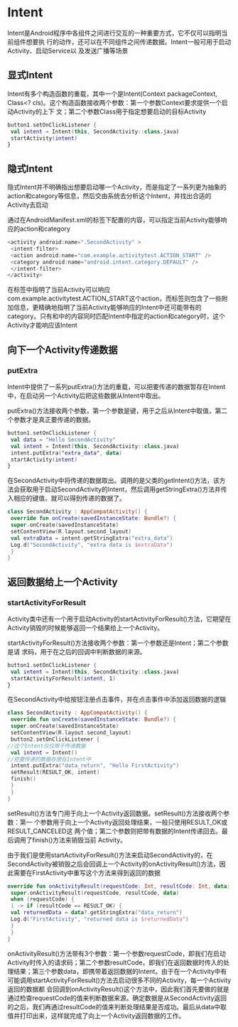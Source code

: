 # Intent

Intent是Android程序中各组件之间进行交互的一种重要方式，它不仅可以指明当前组件想要执
行的动作，还可以在不同组件之间传递数据。Intent一般可用于启动Activity、启动Service以
及发送广播等场景

## 显式Intent

Intent有多个构造函数的重载，其中一个是Intent(Context packageContext, Class<? cls)。这个构造函数接收两个参数：第一个参数Context要求提供一个启动Activity的上下 文；第二个参数Class用于指定想要启动的目标Activity

```kotlin
button1.setOnClickListener {
 val intent = Intent(this, SecondActivity::class.java)
 startActivity(intent)
}
```

## 隐式Intent

隐式Intent并不明确指出想要启动哪一个Activity，而是指定了一系列更为抽象的action和category等信息，然后交由系统去分析这个Intent，并找出合适的Activity去启动

通过在AndroidManifest.xml的<activity>标签下配置<intent-filter>的内容，可以指定当前Activity能够响应的action和category

```kotlin
<activity android:name=".SecondActivity" >
 <intent-filter>
 <action android:name="com.example.activitytest.ACTION_START" />
 <category android:name="android.intent.category.DEFAULT" />
 </intent-filter>
</activity>
```

在<action>标签中指明了当前Activity可以响应com.example.activitytest.ACTION_START这个action，而<category>标签则包含了一些附加信息，更精确地指明了当前Activity能够响应的Intent中还可能带有的category。只有<action>和<category>中的内容同时匹配Intent中指定的action和category时，这个
Activity才能响应该Intent

## 向下一个Activity传递数据

### putExtra

Intent中提供了一系列putExtra()方法的重载，可以把要传递的数据暂存在Intent中，在启动另一个Activity后把这些数据从Intent中取出。

putExtra()方法接收两个参数，第一个参数是键，用于之后从Intent中取值，第二个参数才是真正要传递的数据。

```kotlin
button1.setOnClickListener {
 val data = "Hello SecondActivity"
 val intent = Intent(this, SecondActivity::class.java)
 intent.putExtra("extra_data", data)
 startActivity(intent)
}
```

在SecondActivity中将传递的数据取出。调用的是父类的getIntent()方法，该方法会获取用于启动SecondActivity的Intent，然后调用getStringExtra()方法并传入相应的键值，就可以得到传递的数据了。

```kotlin
class SecondActivity : AppCompatActivity() {
 override fun onCreate(savedInstanceState: Bundle?) {
 super.onCreate(savedInstanceState)
 setContentView(R.layout.second_layout)
 val extraData = intent.getStringExtra("extra_data")
 Log.d("SecondActivity", "extra data is $extraData")
 }
}
```



## 返回数据给上一个Activity

### startActivityForResult

Activity类中还有一个用于启动Activity的startActivityForResult()方法，它期望在Activity销毁的时候能够返回一个结果给上一个Activity。

startActivityForResult()方法接收两个参数：第一个参数还是Intent；第二个参数是请
求码，用于在之后的回调中判断数据的来源。

```kotlin
button1.setOnClickListener {
 val intent = Intent(this, SecondActivity::class.java)
 startActivityForResult(intent, 1)
}
```

在SecondActivity中给按钮注册点击事件，并在点击事件中添加返回数据的逻辑

```kotlin
class SecondActivity : AppCompatActivity() {
 override fun onCreate(savedInstanceState: Bundle?) {
 super.onCreate(savedInstanceState)
 setContentView(R.layout.second_layout)
 button2.setOnClickListener {
//这个Intent仅仅用于传递数据
 val intent = Intent()
//把要传递的数据存放在Intent中
 intent.putExtra("data_return", "Hello FirstActivity")
 setResult(RESULT_OK, intent)
 finish()
 }
 }
}
```

setResult()方法专门用于向上一个Activity返回数据。setResult()方法接收两个参数：第一
个参数用于向上一个Activity返回处理结果，一般只使用RESULT_OK或RESULT_CANCELED这
两个值；第二个参数则把带有数据的Intent传递回去。最后调用了finish()方法来销毁当前
Activity。



由于我们是使用startActivityForResult()方法来启动SecondActivity的，在SecondActivity被销毁之后会回调上一个Activity的onActivityResult()方法，因此需要在FirstActivity中重写这个方法来得到返回的数据

```kotlin
override fun onActivityResult(requestCode: Int, resultCode: Int, data: Intent?) {
 super.onActivityResult(requestCode, resultCode, data)
 when (requestCode) {
 1 -> if (resultCode == RESULT_OK) {
 val returnedData = data?.getStringExtra("data_return")
 Log.d("FirstActivity", "returned data is $returnedData")
 }
 }
}
```

onActivityResult()方法带有3个参数：第一个参数requestCode，即我们在启动Activity时传入的请求码；第二个参数resultCode，即我们在返回数据时传入的处理结果；第三个参数data，即携带着返回数据的Intent。由于在一个Activity中有可能调用startActivityForResult()方法去启动很多不同的Activity，每一个Activity返回的数据都
会回调到onActivityResult()这个方法中，因此我们首先要做的就是通过检查requestCode的值来判断数据来源。确定数据是从SecondActivity返回的之后，我们再通过resultCode的值来判断处理结果是否成功。最后从data中取值并打印出来，这样就完成了向上一个Activity返回数据的工作。
